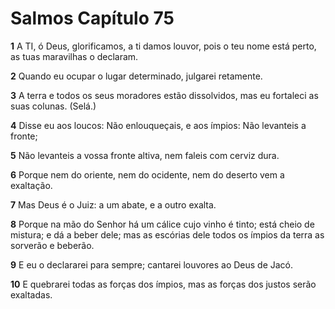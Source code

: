 # Salmos Capítulo 75

**1** 	A TI, ó Deus, glorificamos, a ti damos louvor, pois o teu nome está perto, as tuas maravilhas o declaram.

**2** 	Quando eu ocupar o lugar determinado, julgarei retamente.

**3** 	A terra e todos os seus moradores estão dissolvidos, mas eu fortaleci as suas colunas. (Selá.)

**4** 	Disse eu aos loucos: Não enlouqueçais, e aos ímpios: Não levanteis a fronte;

**5** 	Não levanteis a vossa fronte altiva, nem faleis com cerviz dura.

**6** 	Porque nem do oriente, nem do ocidente, nem do deserto vem a exaltação.

**7** 	Mas Deus é o Juiz: a um abate, e a outro exalta.

**8** 	Porque na mão do Senhor há um cálice cujo vinho é tinto; está cheio de mistura; e dá a beber dele; mas as escórias dele todos os ímpios da terra as sorverão e beberão.

**9** 	E eu o declararei para sempre; cantarei louvores ao Deus de Jacó.

**10** 	E quebrarei todas as forças dos ímpios, mas as forças dos justos serão exaltadas.

